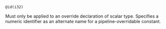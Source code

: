 ```wgsl
@id(i32)
```

Must only be applied to an override declaration of scalar type.
Specifies a numeric identifier as an alternate name for a pipeline-overridable constant.